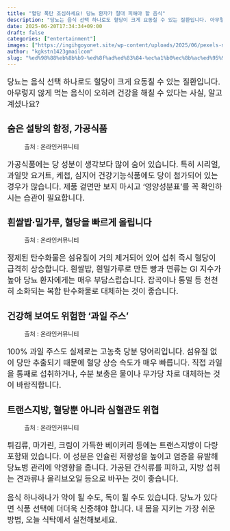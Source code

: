 ```yaml
---
title: "혈당 폭탄 조심하세요! 당뇨 환자가 절대 피해야 할 음식"
description: "당뇨는 음식 선택 하나로도 혈당이 크게 요동칠 수 있는 질환입니다. 아무렇지 않게 먹는 음식이 오히려 건강을 해칠 수 있다는 사실, 알고 계셨나요?"
date: 2025-06-20T17:34:34+09:00
draft: false
categories: ["entertainment"]
images: ["https://ingihgoyonet.site/wp-content/uploads/2025/06/pexels-mali-141815-1024x683.jpg", "https://ingihgoyonet.site/wp-content/uploads/2025/06/pexels-ryutaro-6249394-683x1024.jpg", "https://ingihgoyonet.site/wp-content/uploads/2025/06/pexels-asphotograpy-96620-1024x683.jpg", "https://ingihgoyonet.site/wp-content/uploads/2025/06/pexels-richard-l-2150581203-32603016-683x1024.jpg"]
author: "kgkstn1423gmailcom"
slug: "%ed%98%88%eb%8b%b9-%ed%8f%ad%ed%83%84-%ec%a1%b0%ec%8b%ac%ed%95%98%ec%84%b8%ec%9a%94-%eb%8b%b9%eb%87%a8-%ed%99%98%ec%9e%90%ea%b0%80-%ec%a0%88%eb%8c%80-%ed%94%bc%ed%95%b4%ec%95%bc-%ed%95%a0"
---
```


<p style="font-size:18px">당뇨는 음식 선택 하나로도 혈당이 크게 요동칠 수 있는 질환입니다. 아무렇지 않게 먹는 음식이 오히려 건강을 해칠 수 있다는 사실, 알고 계셨나요?</p> <h2 >숨은 설탕의 함정, 가공식품</h2> <figure ><img src="https://ingihgoyonet.site/wp-content/uploads/2025/06/pexels-mali-141815-1024x683.jpg" alt="" style="aspect-ratio:16/9;object-fit:cover"/><figcaption >출처 : 온라인커뮤니티</figcaption></figure> <p style="font-size:18px">가공식품에는 당 성분이 생각보다 많이 숨어 있습니다. 특히 시리얼, 과일맛 요거트, 케첩, 심지어 건강기능식품에도 당이 첨가되어 있는 경우가 많습니다. 제품 겉면만 보지 마시고 ‘영양성분표’를 꼭 확인하시는 습관이 필요합니다.</p> <h2 >흰쌀밥·밀가루, 혈당을 빠르게 올립니다</h2> <figure ><img src="https://ingihgoyonet.site/wp-content/uploads/2025/06/pexels-ryutaro-6249394-683x1024.jpg" alt="" style="aspect-ratio:16/9;object-fit:cover"/><figcaption >출처 : 온라인커뮤니티</figcaption></figure> <p style="font-size:18px">정제된 탄수화물은 섬유질이 거의 제거되어 있어 섭취 즉시 혈당이 급격히 상승합니다. 흰쌀밥, 흰밀가루로 만든 빵과 면류는 GI 지수가 높아 당뇨 환자에게는 매우 부담스럽습니다. 잡곡이나 통밀 등 천천히 소화되는 복합 탄수화물로 대체하는 것이 좋습니다.</p> <h2 >건강해 보여도 위험한 ‘과일 주스’</h2> <figure ><img src="https://ingihgoyonet.site/wp-content/uploads/2025/06/pexels-asphotograpy-96620-1024x683.jpg" alt="" style="aspect-ratio:16/9;object-fit:cover"/><figcaption >출처 : 온라인커뮤니티</figcaption></figure> <p style="font-size:18px">100% 과일 주스도 실제로는 고농축 당분 덩어리입니다. 섬유질 없이 당만 추출되기 때문에 혈당 상승 속도가 매우 빠릅니다. 직접 과일을 통째로 섭취하거나, 수분 보충은 물이나 무가당 차로 대체하는 것이 바람직합니다.</p> <h2 >트랜스지방, 혈당뿐 아니라 심혈관도 위협</h2> <figure ><img src="https://ingihgoyonet.site/wp-content/uploads/2025/06/pexels-richard-l-2150581203-32603016-683x1024.jpg" alt="" style="aspect-ratio:16/9;object-fit:cover"/><figcaption >출처 : 온라인커뮤니티</figcaption></figure> <p style="font-size:18px">튀김류, 마가린, 크림이 가득한 베이커리 등에는 트랜스지방이 다량 포함돼 있습니다. 이 성분은 인슐린 저항성을 높이고 염증을 유발해 당뇨병 관리에 악영향을 줍니다. 가공된 간식류를 피하고, 지방 섭취는 견과류나 올리브오일 등으로 바꾸는 것이 좋습니다.</p> <p style="font-size:18px">음식 하나하나가 약이 될 수도, 독이 될 수도 있습니다. 당뇨가 있다면 식품 선택에 더더욱 신중해야 합니다. 내 몸을 지키는 가장 쉬운 방법, 오늘 식탁에서 실천해보세요.</p>